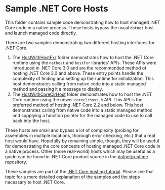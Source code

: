 # Sample .NET Core Hosts

This folder contains sample code demonstrating how to host managed .NET Core code in a native process. These hosts bypass the usual `dotnet` host and launch managed code directly.

There are two samples demonstrating two different hosting interfaces for .NET Core.

1. The [HostWithHostFxr](HostWithHostFxr) folder demonstrates how to host the .NET Core runtime using the `nethost` and `hostfxr` libraries' APIs. These APIs were introduced in .NET Core 3.0 and are the recommended method of hosting .NET Core 3.0 and above. These entry points handle the complexity of finding and setting up the runtime for initialization. This host demonstrates calling from native code into a static managed method and passing it a message to display.
1. The [HostWithCoreClrHost](HostWithCoreClrHost) folder demonstrates how to host the .NET Core runtime using the newer `coreclrhost.h` API. This API is the preferred method of hosting .NET Core 2.2 and below. This host demonstrates calling from native code into a static managed method and supplying a function pointer for the managed code to use to call back into the host.

These hosts are small and bypass a lot of complexity (probing for assemblies in multiple locations, thorough error checking, etc.) that a real host would have. Hopefully by remaining simple, though, they will be useful for demonstrating the core concepts of hosting managed .NET Core code in a native process. Other (more real-world) hosts which may be useful as a guide can be found in .NET Core product source in the [dotnet/runtime](https://github.com/dotnet/runtime/tree/master/src/coreclr/src/hosts) repository.

These samples are part of the [.NET Core hosting tutorial](https://docs.microsoft.com/dotnet/core/tutorials/netcore-hosting). Please see that topic for a more detailed explanation of the samples and the steps necessary to host .NET Core.
